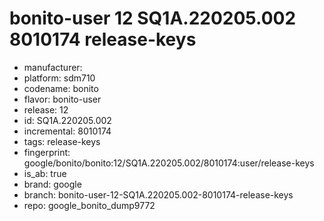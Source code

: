 # bonito-user 12 SQ1A.220205.002 8010174 release-keys
- manufacturer: 
- platform: sdm710
- codename: bonito
- flavor: bonito-user
- release: 12
- id: SQ1A.220205.002
- incremental: 8010174
- tags: release-keys
- fingerprint: google/bonito/bonito:12/SQ1A.220205.002/8010174:user/release-keys
- is_ab: true
- brand: google
- branch: bonito-user-12-SQ1A.220205.002-8010174-release-keys
- repo: google_bonito_dump9772
